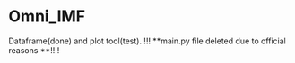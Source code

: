 # Omni_IMF


Dataframe(done) and plot tool(test).
!!! **main.py file deleted due to official reasons **!!!!
